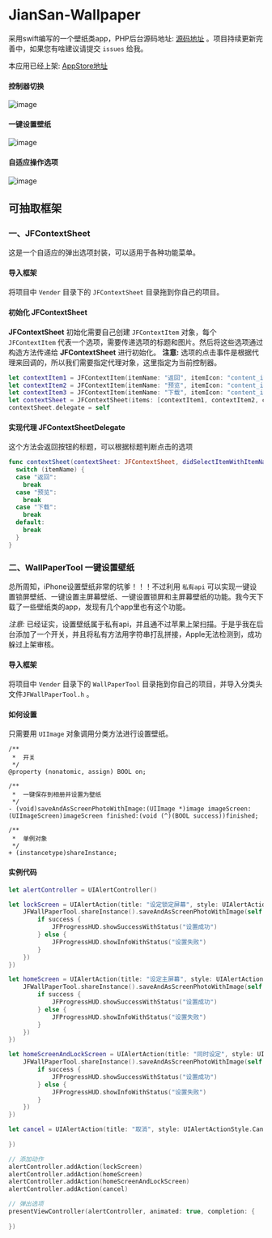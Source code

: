 # JianSan-Wallpaper

采用swift编写的一个壁纸类app，PHP后台源码地址: [源码地址](https://github.com/6ag/JianSan-Wallpaper-php) 。项目持续更新完善中，如果您有啥建议请提交 `issues` 给我。

本应用已经上架: [AppStore地址](https://itunes.apple.com/cn/app/id1110293594)

#### 控制器切换

![image](https://github.com/6ag/JianSan-Wallpaper/blob/master/1.gif)

#### 一键设置壁纸

![image](https://github.com/6ag/JianSan-Wallpaper/blob/master/2.gif)

#### 自适应操作选项

![image](https://github.com/6ag/JianSan-Wallpaper/blob/master/3.gif)

## 可抽取框架
### **一、JFContextSheet**

这是一个自适应的弹出选项封装，可以适用于各种功能菜单。

#### 导入框架

将项目中 `Vender` 目录下的 `JFContextSheet` 目录拖到你自己的项目。

#### 初始化 **JFContextSheet**

**JFContextSheet** 初始化需要自己创建 `JFContextItem` 对象，每个 `JFContextItem` 代表一个选项，需要传递选项的标题和图片。然后将这些选项通过构造方法传递给 **JFContextSheet** 进行初始化。
**注意:** 选项的点击事件是根据代理来回调的，所以我们需要指定代理对象，这里指定为当前控制器。

```swift
let contextItem1 = JFContextItem(itemName: "返回", itemIcon: "content_icon_back")
let contextItem2 = JFContextItem(itemName: "预览", itemIcon: "content_icon_preview")
let contextItem3 = JFContextItem(itemName: "下载", itemIcon: "content_icon_download")
let contextSheet = JFContextSheet(items: [contextItem1, contextItem2, contextItem3])
contextSheet.delegate = self
```

#### 实现代理 **JFContextSheetDelegate**

这个方法会返回按钮的标题，可以根据标题判断点击的选项

```swift
func contextSheet(contextSheet: JFContextSheet, didSelectItemWithItemName itemName: String) {
  switch (itemName) {
  case "返回":
    break
  case "预览":
    break
  case "下载":
    break
  default:
    break
  }
}
```

### **二、WallPaperTool** 一键设置壁纸

总所周知，iPhone设置壁纸非常的坑爹！！！不过利用 `私有api` 可以实现一键设置锁屏壁纸、一键设置主屏幕壁纸、一键设置锁屏和主屏幕壁纸的功能。我今天下载了一些壁纸类的app，发现有几个app里也有这个功能。

*注意:* 已经证实，设置壁纸属于私有api，并且通不过苹果上架扫描。于是乎我在后台添加了一个开关，并且将私有方法用字符串打乱拼接，Apple无法检测到，成功躲过上架审核。

#### 导入框架

将项目中 `Vender` 目录下的 `WallPaperTool` 目录拖到你自己的项目，并导入分类头文件`JFWallPaperTool.h` 。

#### 如何设置

只需要用 `UIImage` 对象调用分类方法进行设置壁纸。

```objc
/**
 *  开关
 */
@property (nonatomic, assign) BOOL on;

/**
 *  一键保存到相册并设置为壁纸
 */
- (void)saveAndAsScreenPhotoWithImage:(UIImage *)image imageScreen:(UIImageScreen)imageScreen finished:(void (^)(BOOL success))finished;

/**
 *  单例对象
 */
+ (instancetype)shareInstance;
```

#### 实例代码

```swift
let alertController = UIAlertController()

let lockScreen = UIAlertAction(title: "设定锁定屏幕", style: UIAlertActionStyle.Default, handler: { (action) in
    JFWallPaperTool.shareInstance().saveAndAsScreenPhotoWithImage(self.image!, imageScreen: UIImageScreenLock, finished: { (success) in
        if success {
            JFProgressHUD.showSuccessWithStatus("设置成功")
        } else {
            JFProgressHUD.showInfoWithStatus("设置失败")
        }
    })
})

let homeScreen = UIAlertAction(title: "设定主屏幕", style: UIAlertActionStyle.Default, handler: { (action) in
    JFWallPaperTool.shareInstance().saveAndAsScreenPhotoWithImage(self.image!, imageScreen: UIImageScreenHome, finished: { (success) in
        if success {
            JFProgressHUD.showSuccessWithStatus("设置成功")
        } else {
            JFProgressHUD.showInfoWithStatus("设置失败")
        }
    })
})

let homeScreenAndLockScreen = UIAlertAction(title: "同时设定", style: UIAlertActionStyle.Default, handler: { (action) in
    JFWallPaperTool.shareInstance().saveAndAsScreenPhotoWithImage(self.image!, imageScreen: UIImageScreenBoth, finished: { (success) in
        if success {
            JFProgressHUD.showSuccessWithStatus("设置成功")
        } else {
            JFProgressHUD.showInfoWithStatus("设置失败")
        }
    })
})

let cancel = UIAlertAction(title: "取消", style: UIAlertActionStyle.Cancel, handler: { (action) in
    
})

// 添加动作
alertController.addAction(lockScreen)
alertController.addAction(homeScreen)
alertController.addAction(homeScreenAndLockScreen)
alertController.addAction(cancel)

// 弹出选项
presentViewController(alertController, animated: true, completion: {
    
})
```

